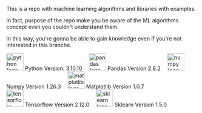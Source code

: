 This is a repo with machine learning algorithms and libraries with examples.


In fact, purpose of the repo make you be aware of the ML algorithms concept even you couldn't understand them.


In this way, you're gonna be able to gain knowledge even if you're not interested in this branche.




<img src="https://cdn.simpleicons.org/python/3776AB" height="45" alt="python logo"  /> Python Version: 3.10.10
<img width="10" />
<img src="https://cdn.jsdelivr.net/gh/devicons/devicon/icons/pandas/pandas-original.svg" height="45" alt="pandas logo"  /> Pandas Version 2.8.2
<img width="10" />
<img src="https://cdn.simpleicons.org/numpy/013243" height="45" alt="numpy logo"  /> Numpy Version 1.26.3
<img width="10" />
<img src="https://upload.wikimedia.org/wikipedia/commons/8/84/Matplotlib_icon.svg" height="45" alt="matplotlib logo"  /> Matplotlib Version 1.0.7
<img width="120" />
<img src="https://upload.wikimedia.org/wikipedia/commons/2/20/Tensorflow-svgrepo-com.svg" height="45" alt="tensorflow logo"  /> Tensorflow Version 2.12.0
<img width="10" />
<img src="https://upload.wikimedia.org/wikipedia/commons/0/05/Scikit_learn_logo_small.svg" height="45" alt="sklearn logo"  /> Sklearn Version 1.5.0
